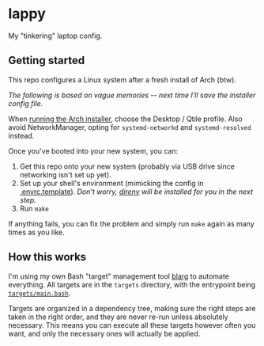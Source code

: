 # lappy

My "tinkering" laptop config.

## Getting started

This repo configures a Linux system after a fresh install of Arch (btw).

_The following is based on vague memories -- next time I'll save the installer config file._

When [running the Arch installer](https://wiki.archlinux.org/title/Archinstall#Running_the_installer),
choose the Desktop / Qtile profile. Also avoid NetworkManager, opting for `systemd-networkd` and
`systemd-resolved` instead.

Once you've booted into your new system, you can:

1. Get this repo onto your new system (probably via USB drive since networking isn't set up yet).
2. Set up your shell's environment (mimicking the config in [.envrc.template](.envrc.template)).
   _Don't worry, [direnv](https://direnv.net/) will be installed for you in the next step._
3. Run `make`

If anything fails, you can fix the problem and simply run `make` again as many times as you like.

## How this works

I'm using my own Bash "target" management tool [blarg](https://github.com/pcrockett/blarg) to
automate everything. All targets are in the `targets` directory, with the entrypoint being
[`targets/main.bash`](targets/main.bash).

Targets are organized in a dependency tree, making sure the right steps are taken in the right
order, and they are never re-run unless absolutely necessary. This means you can execute all these
targets however often you want, and only the necessary ones will actually be applied.
